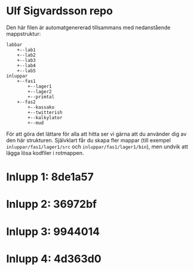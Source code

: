 # Ulf Sigvardsson repo

Den här filen är automatgenererad tillsammans med nedanstående
mappstruktur:

    labbar
        +--lab1
        +--lab2
        +--lab3
        +--lab4
        +--lab5
    inluppar
        +--fas1
            +--lager1
            +--lager2
            +--primtal
        +--fas2
            +--kassako
            +--twitterish
            +--kalkylator
            +--mud

För att göra det lättare för alla att hitta ser vi gärna att du
använder dig av den här strukturen. Självklart får du skapa fler
mappar (till exempel `inluppar/fas1/lager1/src` och
`inluppar/fas1/lager1/bin`), men undvik att lägga lösa kodfiler i
rotmappen.

# Inlupp 1: 8de1a57
# Inlupp 2: 36972bf
# Inlupp 3: 9944014 
# Inlupp 4: 4d363d0 
